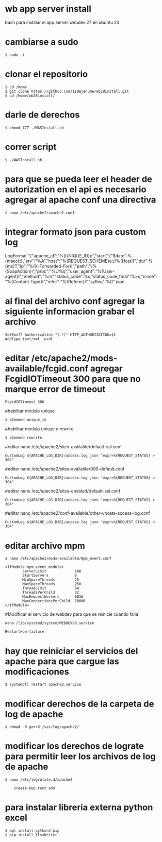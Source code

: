 # wb app server install
bash para instalar el app server webdev 27 en ubuntu 20

# cambiarse a sudo
    $ sudo -i
# clonar el repositorio
    $ cd /home
    $ git clone https://github.com/isdejenuhe/wb28install.git
    $ cd /home/wb28install/
# darle de derechos
    $ chmod 777 ./WASInstall.sh
# correr script
    $ ./WASInstall.sh
# para que se pueda leer el header de autorization en el api es necesario agregar al apache conf una directiva
    $ nano /etc/apache2/apache2.conf
    
# integrar formato json para custom log
LogFormat "{\"apache_id\":\"%{UNIQUE_ID}e\",\"start\":{\"$date\":%{msec}t},\"srv\":\"%A\",\"host\":\"%{REQUEST_SCHEME}e://%{Host}i\",\"dur\":%{ms}T,\"ip\":\"%{X-Forwarded-For}i\",\"path\":\"/%{SoapAction}i\",\"proc\":\"%U%q\",\"user_agent\":\"%{User-agent}i\",\"method\":\"%m\",\"status_code\":%s,\"status_code_final\":%>s,\"mime\":\"%{Content-Type}i\",\"refer\":\"%{Referer}i\",\"szReq\":%I}" json

# al final del archivo conf agregar la siguiente informacion grabar el archivo
    SetEnvIf Authorization "(.*)" HTTP_AUTHORIZATION=$1
    AddType text/xml .wsdl

# editar /etc/apache2/mods-available/fcgid.conf agregar FcgidIOTimeout 300 para que no marque error de timeout
    FcgidIOTimeout 300

#habilitar modulo unique
    
    $ a2enmod unique_id

#habilitar modulo unique y rewrite
    
    $ a2enmod rewrite

#editar nano /etc/apache2/sites-available/default-ssl.conf
    
    CustomLog ${APACHE_LOG_DIR}/access.log json "expr=%{REQUEST_STATUS} > 304"

#editar nano /etc/apache2/sites-available/000-default.conf
    
    CustomLog ${APACHE_LOG_DIR}/access.log json "expr=%{REQUEST_STATUS} > 304"

#editar nano /etc/apache2/sites-enabled/default-ssl.conf

    CustomLog ${APACHE_LOG_DIR}/access.log json "expr=%{REQUEST_STATUS} > 304"

#editar nano /etc/apache2/conf-available/other-vhosts-access-log.conf 
    
    CustomLog ${APACHE_LOG_DIR}/access.log json "expr=%{REQUEST_STATUS} > 304"

# editar archivo mpm
    $ nano /etc/apache2/mods-available/mpm_event.conf

    <IfModule mpm_event_module>
            ServerLimit             188
            StartServers            8
            MinSpareThreads         75
            MaxSpareThreads         250
            ThreadLimit             64
            ThreadsPerChild         32
            MaxRequestWorkers       6016
            MaxConnectionsPerChild  10000
    </IfModule>

#Modificar el servicio de webdev para que se reinicie cuando falla

    nano /lib/systemd/system/WEBDEV28.service

    Restart=on-failure


# hay que reiniciar el servicios del apache para que cargue las modificaciones
    $ systemctl restart apache2.service

# modificar derechos de la carpeta de log de apache
    $ chmod -R go+rX /var/log/apache2/

# modificar los derechos de lograte para permitir leer los archivos de log de apache
    $ nano /etc/logrotate.d/apache2

        create 666 root adm

# para instalar libreria externa python excel
    $ apt install python3-pip
    $ pip install XlsxWriter
    
